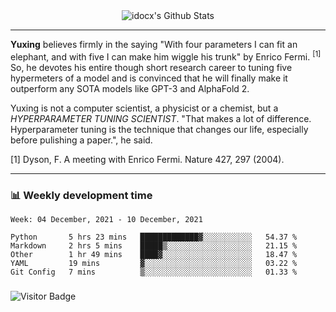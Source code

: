 <div align="center">
    <img align="center" src="https://github-readme-stats.vercel.app/api?username=idocx&show_icons=true&count_private=true&hide_border=true" alt="idocx's Github Stats"></img>
</div>

---

**Yuxing** believes firmly in the saying "With four parameters I can fit an elephant, and with five I can make him wiggle his trunk" by Enrico Fermi. <sup>[1]</sup> So, he devotes his entire though short research career to tuning five hypermeters of a model and is convinced that he will finally make it outperform any SOTA models like GPT-3 and AlphaFold 2.

Yuxing is not a computer scientist, a physicist or a chemist, but a *HYPERPARAMETER TUNING SCIENTIST*. "That makes a lot of difference. Hyperparameter tuning is the technique that changes our life, especially before pulishing a paper.", he said.

[1] Dyson, F. A meeting with Enrico Fermi. Nature 427, 297 (2004).


---

### 📊 Weekly development time
<!--START_SECTION:waka-->
```text
Week: 04 December, 2021 - 10 December, 2021

Python       5 hrs 23 mins   █████████████▓░░░░░░░░░░░   54.37 % 
Markdown     2 hrs 5 mins    █████▒░░░░░░░░░░░░░░░░░░░   21.15 % 
Other        1 hr 49 mins    ████▓░░░░░░░░░░░░░░░░░░░░   18.47 % 
YAML         19 mins         ▓░░░░░░░░░░░░░░░░░░░░░░░░   03.22 % 
Git Config   7 mins          ▒░░░░░░░░░░░░░░░░░░░░░░░░   01.33 % 
```
<!--END_SECTION:waka-->

### 

![Visitor Badge](https://visitor-badge.laobi.icu/badge?page_id=idocx.idocx)